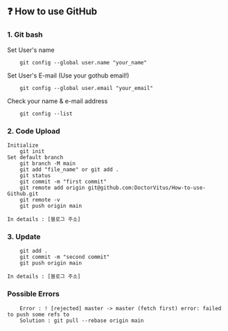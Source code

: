 ## ❓ How to use GitHub
### 1. Git bash
Set User's name
```
    git config --global user.name "your_name"
```
Set User's E-mail (Use your gothub email!)
```
    git config --global user.email "your_email"
```
Check your name & e-mail address
```
    git config --list
```

### 2. Code Upload
```
Initialize
    git init
Set default branch
    git branch -M main
    git add "file_name" or git add .
    git status
    git commit -m "first commit"
    git remote add origin git@github.com:DoctorVitus/How-to-use-Github.git
    git remote -v
    git push origin main
```
    In details : [블로그 주소]
    
### 3. Update
```
    git add .
    git commit -m "second commit"
    git push origin main
```
    In details : [블로그 주소]
    
### Possible Errors
```
    Error : ! [rejected] master -> master (fetch first) error: failed to push some refs to
    Solution : git pull --rebase origin main
```

